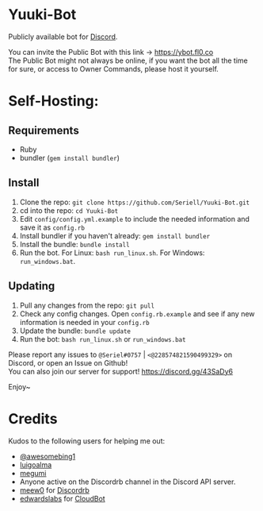 # Yuuki-Bot
Publicly available bot for [Discord](https://discordapp.com).

You can invite the Public Bot with this link -> https://ybot.fl0.co <br />
The Public Bot might not always be online, if you want the bot all the time for sure, or access to Owner Commands, please host it yourself.

# Self-Hosting:

## Requirements
- Ruby
- bundler (`gem install bundler`)

## Install
1. Clone the repo: `git clone https://github.com/Seriell/Yuuki-Bot.git`
2. cd into the repo: `cd Yuuki-Bot`
3. Edit `config/config.yml.example` to include the needed information and save it as `config.rb`
4. Install bundler if you haven't already: `gem install bundler`
5. Install the bundle: `bundle install`
6. Run the bot. For Linux: `bash run_linux.sh`. For Windows: `run_windows.bat`.

## Updating
1. Pull any changes from the repo: `git pull`
2. Check any config changes. Open `config.rb.example` and see if any new information is needed in your `config.rb`
3. Update the bundle: `bundle update`
4. Run the bot: `bash run_linux.sh` or `run_windows.bat`

Please report any issues to `@Seriel#0757` | `<@228574821590499329>` on Discord, or open an Issue on Github! <br />
You can also join our server for support! https://discord.gg/43SaDy6 <br />

Enjoy~
<br />

# Credits

Kudos to the following users for helping me out:

- [@awesomebing1](https://github.com/awesomebing1)
- [luigoalma](https://github.com/luigoalma)
- [megumi](https://github.com/megumisonoda)
- Anyone active on the Discordrb channel in the Discord API server.
- [meew0](https://github.com/meew0/) for [Discordrb](https://github.com/meew0/discordrb)
- [edwardslabs](https://github.com/edwardslabs) for [CloudBot](https://github.com/edwardslabs/CloudBot/)
